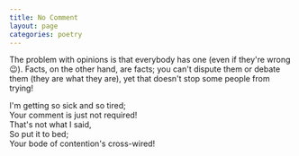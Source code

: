 ```yaml
---
title: No Comment
layout: page
categories: poetry
---
```


The problem with opinions is that everybody has one (even if they're wrong 😉). Facts, on the other hand, are facts; you can't dispute them or debate them (they are what they are), yet that doesn't stop some people from trying!

I'm getting so sick and so tired;<br>
Your comment is just not required!<br>
That's not what I said,<br>
So put it to bed;<br>
Your bode of contention's cross-wired!<br>
